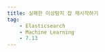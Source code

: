```yaml
---
title: 실패한 이상탐지 잡 재시작하기
tag:
    - Elasticsearch
    - Machine Learning
    - 7.13
---
```


<AdsenseB />